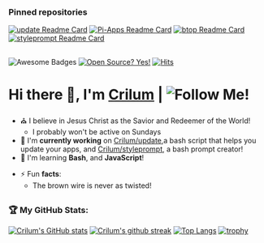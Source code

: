 
### Pinned repositories
[![update Readme Card](https://github-readme-stats.vercel.app/api/pin/?username=Crilum&repo=update&theme=algolia&show_owner=1)](https://github.com/Crilum/update)
[![Pi-Apps Readme Card](https://github-readme-stats.vercel.app/api/pin/?username=Botspot&repo=pi-apps&theme=algolia&show_owner=1)](https://github.com/Botspot/pi-apps)
[![btop Readme Card](https://github-readme-stats.vercel.app/api/pin/?username=aristocratos&repo=btop&theme=algolia&show_owner=1)](https://github.com/aristocratos/btop)
[![styleprompt Readme Card](https://github-readme-stats.vercel.app/api/pin/?username=Crilum&repo=styleprompt&theme=algolia&show_owner=1)](https://github.com/Botspot/styleprompt)


##

![Awesome Badges](https://img.shields.io/badge/badges-awesome-green.svg) [![Open Source? Yes!](https://badgen.net/badge/Open%20Source%20%3F/Yes%21/blue?icon=github)](https://github.com/Crilum/update) [![Hits](https://hits.seeyoufarm.com/api/count/incr/badge.svg?url=https%3A%2F%2Fgithub.com%2FCrilum%2FCrilum&count_bg=%234FDDC3&title_bg=%23555555&icon=&icon_color=%23E7E7E7&title=Views&edge_flat=false)](https://hits.seeyoufarm.com)


#  Hi there 👋, I'm [Crilum](https://github.com/Crilum) | ![Follow Me!](https://img.shields.io/github/followers/Crilum.svg?style=social&label=Follow&maxAge=2592000)
- ⛪ I believe in Jesus Christ as the Savior and Redeemer of the World!
  - I probably won't be active on Sundays
- 🔭 I'm **currently working** on [Crilum/update](https://github.com/Crilum/update),a bash script that helps you update your apps, and [Crilum/styleprompt](https://github.com/Crilum/styleprompt), a bash prompt creator!
- 🌱 I'm learning **Bash**, and **JavaScript**!
<!--- 👯 I’m a **contributor** on [Botspot/pi-apps](https://github.com/Botspot/pi-apps)-->
<!--- 💬  ![**anything**](https://img.shields.io/badge/Ask%20me-anything-1abc9c.svg) [Raspberry Pi](https://raspberrypi.org) related!-->
<!--- 📫 How to **reach** me: Create an issue on [Crilum/Crilum](https://github.com/Crilum/Crilum)!-->
- ⚡ Fun **facts**:
  - The brown wire is never as twisted!

##
   
### 🏆 My GitHub Stats:
[![Crilum's GitHub stats](https://github-readme-stats.vercel.app/api?username=Crilum&show_icons=true&theme=algolia
)]() [![Crilum's github streak](https://github-readme-streak-stats.herokuapp.com/?user=Crilum&theme=algolia)](https://github.com/DenverCoder1/github-readme-streak-stats) [![Top Langs](https://github-readme-stats.vercel.app/api/top-langs/?username=Crilum&theme=algolia)]()
[![trophy](https://github-profile-trophy.vercel.app/?username=Crilum&theme=algolia&no-frame=false)](https://github.com/ryo-ma/github-profile-trophy)

